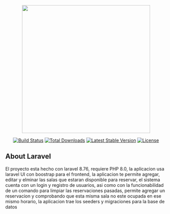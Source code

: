 <p align="center"><a href="https://laravel.com" target="_blank"><img src="https://raw.githubusercontent.com/laravel/art/master/logo-lockup/5%20SVG/2%20CMYK/1%20Full%20Color/laravel-logolockup-cmyk-red.svg" width="400"></a></p>

<p align="center">
<a href="https://travis-ci.org/laravel/framework"><img src="https://travis-ci.org/laravel/framework.svg" alt="Build Status"></a>
<a href="https://packagist.org/packages/laravel/framework"><img src="https://img.shields.io/packagist/dt/laravel/framework" alt="Total Downloads"></a>
<a href="https://packagist.org/packages/laravel/framework"><img src="https://img.shields.io/packagist/v/laravel/framework" alt="Latest Stable Version"></a>
<a href="https://packagist.org/packages/laravel/framework"><img src="https://img.shields.io/packagist/l/laravel/framework" alt="License"></a>
</p>

## About Laravel

El proyecto esta hecho con laravel 8.76, requiere PHP 8.0, la aplicacion usa laravel UI con boostrap para el frontend, la aplicacion te permite agregar, editar y elminar las salas que estaran disponible para reservar, el sistema cuenta con un login y registro de usuarios, asi como con la funcionabilidad de un comando para limpiar las reservaciones pasadas, permite agregar un reservacion y comprobando que esta misma sala no este ocupada en ese mismo horario, la aplicacion trae los seeders y migraciones para la base de datos

